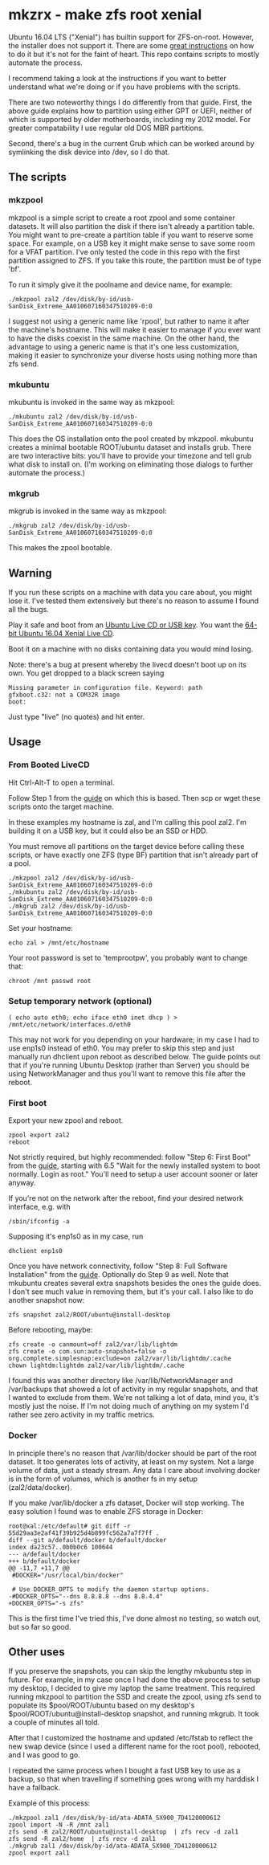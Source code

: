 # mkzrx - make zfs root xenial

Ubuntu 16.04 LTS ("Xenial") has builtin support for ZFS-on-root.  However, the
installer does not support it.  There are some [great
instructions](https://github.com/zfsonlinux/zfs/wiki/Ubuntu-16.04-Root-on-ZFS)
on how to do it but it's not for the faint of heart.  This repo contains
scripts to mostly automate the process.

I recommend taking a look at the instructions if you want to better understand
what we're doing or if you have problems with the scripts.

There are two noteworthy things I do differently from that guide.  First, the
above guide explains how to partition using either GPT or UEFI, neither of
which is supported by older motherboards, including my 2012 model.  For greater
compatability I use regular old DOS MBR partitions.

Second, there's a bug in the current Grub which can be worked around by
symlinking the disk device into /dev, so I do that.

## The scripts

### mkzpool

mkzpool is a simple script to create a root zpool and some container datasets.
It will also partition the disk if there isn't already a partition table.
You might want to pre-create a partition table if you want to reserve some space.
For example, on a USB key it might make sense to save some room for a VFAT partition.
I've only tested the code in this repo with the first partition assigned to ZFS.
If you take this route, the partition must be of type 'bf'.

To run it simply give it the poolname and device name, for example:

    ./mkzpool zal2 /dev/disk/by-id/usb-SanDisk_Extreme_AA010607160347510209-0:0

I suggest not using a generic name like 'rpool', but rather to name it after the
machine's hostname.  This will make it easier to manage if you ever want to have
the disks coexist in the same machine.  On the other hand, the advantage to using
a generic name is that it's one less customization, making it easier to synchronize
your diverse hosts using nothing more than zfs send.

### mkubuntu

mkubuntu is invoked in the same way as mkzpool:

    ./mkubuntu zal2 /dev/disk/by-id/usb-SanDisk_Extreme_AA010607160347510209-0:0

This does the OS installation onto the pool created by mkzpool.  mkubuntu
creates a minimal bootable ROOT/ubuntu dataset and installs grub.  There are
two interactive bits: you'll have to provide your timezone and tell grub what
disk to install on.  (I'm working on eliminating those dialogs to further
automate the process.)  

### mkgrub

mkgrub is invoked in the same way as mkzpool:

    ./mkgrub zal2 /dev/disk/by-id/usb-SanDisk_Extreme_AA010607160347510209-0:0

This makes the zpool bootable.

## Warning

If you run these scripts on a machine with data you care about, you might lose
it.  I've tested them extensively but there's no reason to assume I found all
the bugs.

Play it safe and boot from an [Ubuntu Live CD or USB key](https://help.ubuntu.com/community/LiveCD).
You want the [64-bit Ubuntu 16.04 Xenial Live CD](http://releases.ubuntu.com/16.04/ubuntu-16.04-desktop-amd64.iso).

Boot it on a machine with no disks containing data you would mind losing.

Note: there's a bug at present whereby the livecd doesn't boot up on its own.
You get dropped to a black screen saying

    Missing parameter in configuration file. Keyword: path
    gfxboot.c32: not a COM32R image
    boot:

Just type "live" (no quotes) and hit enter.

## Usage

### From Booted LiveCD

Hit Ctrl-Alt-T to open a terminal.

Follow Step 1 from the
[guide](https://github.com/zfsonlinux/zfs/wiki/Ubuntu-16.04-Root-on-ZFS) on
which this is based.  Then scp or wget these scripts onto the target machine.

In these examples my hostname is zal, and I'm calling this pool zal2.
I'm building it on a USB key, but it could also be an SSD or HDD.

You must remove all partitions on the target device before calling these scripts,
or have exactly one ZFS (type BF) partition that isn't already part of a pool.

    ./mkzpool zal2 /dev/disk/by-id/usb-SanDisk_Extreme_AA010607160347510209-0:0
    ./mkubuntu zal2 /dev/disk/by-id/usb-SanDisk_Extreme_AA010607160347510209-0:0
    ./mkgrub zal2 /dev/disk/by-id/usb-SanDisk_Extreme_AA010607160347510209-0:0

Set your hostname:

    echo zal > /mnt/etc/hostname 

Your root password is set to 'temprootpw', you probably want to change that:

    chroot /mnt passwd root

### Setup temporary network (optional)

    ( echo auto eth0; echo iface eth0 inet dhcp ) > /mnt/etc/network/interfaces.d/eth0

This may not work for you depending on your hardware; in my case I had to use enp1s0 
instead of eth0.  You may prefer to skip this step and just manually run dhclient upon
reboot as described below.  The guide points out that if you're running Ubuntu Desktop
(rather than Server) you should be using NetworkManager and thus you'll want to remove
this file after the reboot.

### First boot

Export your new zpool and reboot.

    zpool export zal2
    reboot

Not strictly required, but highly recommended: follow "Step 6: First Boot" from
the [guide](https://github.com/zfsonlinux/zfs/wiki/Ubuntu-16.04-Root-on-ZFS),
starting with 6.5 "Wait for the newly installed system to boot normally. Login
as root."  You'll need to setup a user account sooner or later anyway.

If you're not on the network after the reboot, find your desired network interface, e.g. with

    /sbin/ifconfig -a

Supposing it's enp1s0 as in my case, run

    dhclient enp1s0

Once you have network connectivity, follow "Step 8: Full Software Installation" from the
[guide](https://github.com/zfsonlinux/zfs/wiki/Ubuntu-16.04-Root-on-ZFS).  Optionally do Step 9
as well.  Note that mkubuntu creates several extra snapshots besides the ones the guide does.
I don't see much value in removing them, but it's your call.  I also like to do another snapshot now:

    zfs snapshot zal2/ROOT/ubuntu@install-desktop

Before rebooting, maybe:

    zfs create -o canmount=off zal2/var/lib/lightdm
    zfs create -o com.sun:auto-snapshot=false -o org.complete.simplesnap:exclude=on zal2/var/lib/lightdm/.cache 
    chown lightdm:lightdm zal2/var/lib/lightdm/.cache

I found this was another directory like /var/lib/NetworkManager and
/var/backups that showed a lot of activity in my regular snapshots, and that I
wanted to exclude from them.  We're not talking a lot of data, mind you, it's
mostly just the noise.  If I'm not doing much of anything on my system I'd rather
see zero activity in my traffic metrics.

### Docker

In principle there's no reason that /var/lib/docker should be part of the root
dataset.  It too generates lots of activity, at least on my system.  Not a
large volume of data, just a steady stream.  Any data I care about involving
docker is in the form of volumes, which is another fs in my setup
(zal2/data/docker).  

If you make /var/lib/docker a zfs dataset, Docker will stop working.  The easy
solution I found was to enable ZFS storage in Docker:

    root@xal:/etc/default# git diff -r 55d29aa3e2af41f39b925d4b899fc562a7a7f7ff .
    diff --git a/default/docker b/default/docker
    index da23c57..0b0b0c6 100644
    --- a/default/docker
    +++ b/default/docker
    @@ -11,7 +11,7 @@
     #DOCKER="/usr/local/bin/docker"
     
     # Use DOCKER_OPTS to modify the daemon startup options.
    -#DOCKER_OPTS="--dns 8.8.8.8 --dns 8.8.4.4"
    +DOCKER_OPTS="-s zfs"
     
This is the first time I've tried this, I've done almost no testing, so watch out,
but so far so good.

## Other uses

If you preserve the snapshots, you can skip the lengthy mkubuntu step in
future.  For example, in my case once I had done the above process to setup my
desktop, I decided to give my laptop the same treatment.  This required running
mkzpool to partition the SSD and create the zpool, using zfs send to populate
its $pool/ROOT/ubuntu based on my desktop's $pool/ROOT/ubuntu@install-desktop
snapshot, and running mkgrub.  It took a couple of minutes all told.

After that I customized the hostname and updated /etc/fstab to reflect the new
swap device (since I used a different name for the root pool), rebooted, and I
was good to go.

I repeated the same process when I bought a fast USB key to use as a backup, so
that when travelling if something goes wrong with my harddisk I have a fallback.  

Example of this process:

    ./mkzpool zal1 /dev/disk/by-id/ata-ADATA_SX900_7D4120000612 
    zpool import -N -R /mnt zal1
    zfs send -R zal2/ROOT/ubuntu@install-desktop  | zfs recv -d zal1
    zfs send -R zal2/home  | zfs recv -d zal1
    ./mkgrub zal1 /dev/disk/by-id/ata-ADATA_SX900_7D4120000612 
    zpool export zal1

